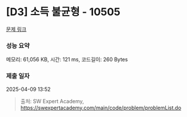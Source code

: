 # [D3] 소득 불균형 - 10505 

[문제 링크](https://swexpertacademy.com/main/code/problem/problemDetail.do?contestProbId=AXNP4CvauaMDFAXS) 

### 성능 요약

메모리: 61,056 KB, 시간: 121 ms, 코드길이: 260 Bytes

### 제출 일자

2025-04-09 13:52



> 출처: SW Expert Academy, https://swexpertacademy.com/main/code/problem/problemList.do